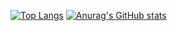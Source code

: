 [![Top Langs](https://github-readme-stats.vercel.app/api/top-langs/?username=Hoshimikan6490&theme=merko)](https://github.com/anuraghazra/github-readme-stats)
[![Anurag's GitHub stats](https://github-readme-stats.vercel.app/api?username=Hoshimikan6490&theme=merko)](https://github.com/anuraghazra/github-readme-stats)
